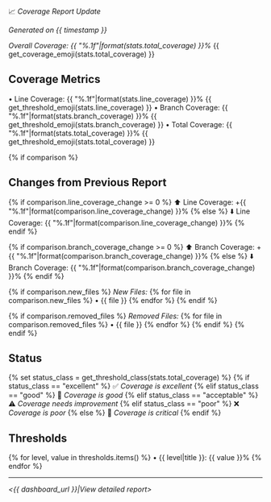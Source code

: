 :chart_with_upwards_trend: *Coverage Report Update*

*Generated on {{ timestamp }}*

*Overall Coverage: {{ "%.1f"|format(stats.total_coverage) }}%*
{{ get_coverage_emoji(stats.total_coverage) }}

## Coverage Metrics
• Line Coverage: {{ "%.1f"|format(stats.line_coverage) }}% {{ get_threshold_emoji(stats.line_coverage) }}
• Branch Coverage: {{ "%.1f"|format(stats.branch_coverage) }}% {{ get_threshold_emoji(stats.branch_coverage) }}
• Total Coverage: {{ "%.1f"|format(stats.total_coverage) }}% {{ get_threshold_emoji(stats.total_coverage) }}

{% if comparison %}
## Changes from Previous Report
{% if comparison.line_coverage_change >= 0 %}
:arrow_up: Line Coverage: +{{ "%.1f"|format(comparison.line_coverage_change) }}%
{% else %}
:arrow_down: Line Coverage: {{ "%.1f"|format(comparison.line_coverage_change) }}%
{% endif %}

{% if comparison.branch_coverage_change >= 0 %}
:arrow_up: Branch Coverage: +{{ "%.1f"|format(comparison.branch_coverage_change) }}%
{% else %}
:arrow_down: Branch Coverage: {{ "%.1f"|format(comparison.branch_coverage_change) }}%
{% endif %}

{% if comparison.new_files %}
*New Files:*
{% for file in comparison.new_files %}
• {{ file }}
{% endfor %}
{% endif %}

{% if comparison.removed_files %}
*Removed Files:*
{% for file in comparison.removed_files %}
• {{ file }}
{% endfor %}
{% endif %}
{% endif %}

## Status
{% set status_class = get_threshold_class(stats.total_coverage) %}
{% if status_class == "excellent" %}
:white_check_mark: *Coverage is excellent*
{% elif status_class == "good" %}
:large_blue_circle: *Coverage is good*
{% elif status_class == "acceptable" %}
:warning: *Coverage needs improvement*
{% elif status_class == "poor" %}
:x: *Coverage is poor*
{% else %}
:rotating_light: *Coverage is critical*
{% endif %}

## Thresholds
{% for level, value in thresholds.items() %}
• {{ level|title }}: {{ value }}%
{% endfor %}

---
_<{{ dashboard_url }}|View detailed report>_